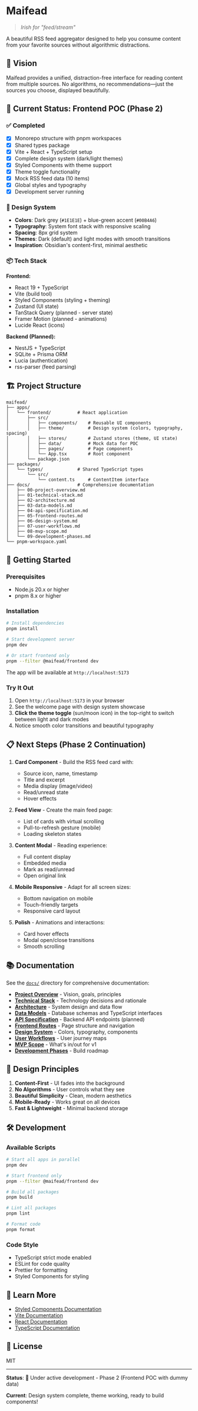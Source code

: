 # Maifead

> _Irish for "feed/stream"_

A beautiful RSS feed aggregator designed to help you consume content from your favorite sources without algorithmic distractions.

## 🎯 Vision

Maifead provides a unified, distraction-free interface for reading content from multiple sources. No algorithms, no recommendations—just the sources you choose, displayed beautifully.

## 🚀 Current Status: Frontend POC (Phase 2)

### ✅ Completed

- [x] Monorepo structure with pnpm workspaces
- [x] Shared types package
- [x] Vite + React + TypeScript setup
- [x] Complete design system (dark/light themes)
- [x] Styled Components with theme support
- [x] Theme toggle functionality
- [x] Mock RSS feed data (10 items)
- [x] Global styles and typography
- [x] Development server running

### 🎨 Design System

- **Colors**: Dark grey (`#1E1E1E`) + blue-green accent (`#00B4A6`)
- **Typography**: System font stack with responsive scaling
- **Spacing**: 8px grid system
- **Themes**: Dark (default) and light modes with smooth transitions
- **Inspiration**: Obsidian's content-first, minimal aesthetic

### 📦 Tech Stack

**Frontend:**
- React 19 + TypeScript
- Vite (build tool)
- Styled Components (styling + theming)
- Zustand (UI state)
- TanStack Query (planned - server state)
- Framer Motion (planned - animations)
- Lucide React (icons)

**Backend (Planned):**
- NestJS + TypeScript
- SQLite + Prisma ORM
- Lucia (authentication)
- rss-parser (feed parsing)

## 🏗️ Project Structure

```
maifead/
├── apps/
│   └── frontend/          # React application
│       ├── src/
│       │   ├── components/    # Reusable UI components
│       │   ├── theme/         # Design system (colors, typography, spacing)
│       │   ├── stores/        # Zustand stores (theme, UI state)
│       │   ├── data/          # Mock data for POC
│       │   ├── pages/         # Page components
│       │   └── App.tsx        # Root component
│       └── package.json
├── packages/
│   └── types/             # Shared TypeScript types
│       └── src/
│           └── content.ts     # ContentItem interface
├── docs/                  # Comprehensive documentation
│   ├── 00-project-overview.md
│   ├── 01-technical-stack.md
│   ├── 02-architecture.md
│   ├── 03-data-models.md
│   ├── 04-api-specification.md
│   ├── 05-frontend-routes.md
│   ├── 06-design-system.md
│   ├── 07-user-workflows.md
│   ├── 08-mvp-scope.md
│   └── 09-development-phases.md
└── pnpm-workspace.yaml
```

## 🚦 Getting Started

### Prerequisites

- Node.js 20.x or higher
- pnpm 8.x or higher

### Installation

```bash
# Install dependencies
pnpm install

# Start development server
pnpm dev

# Or start frontend only
pnpm --filter @maifead/frontend dev
```

The app will be available at `http://localhost:5173`

### Try It Out

1. Open `http://localhost:5173` in your browser
2. See the welcome page with design system showcase
3. **Click the theme toggle** (sun/moon icon) in the top-right to switch between light and dark modes
4. Notice smooth color transitions and beautiful typography

## 📋 Next Steps (Phase 2 Continuation)

1. **Card Component** - Build the RSS feed card with:
   - Source icon, name, timestamp
   - Title and excerpt
   - Media display (image/video)
   - Read/unread state
   - Hover effects

2. **Feed View** - Create the main feed page:
   - List of cards with virtual scrolling
   - Pull-to-refresh gesture (mobile)
   - Loading skeleton states

3. **Content Modal** - Reading experience:
   - Full content display
   - Embedded media
   - Mark as read/unread
   - Open original link

4. **Mobile Responsive** - Adapt for all screen sizes:
   - Bottom navigation on mobile
   - Touch-friendly targets
   - Responsive card layout

5. **Polish** - Animations and interactions:
   - Card hover effects
   - Modal open/close transitions
   - Smooth scrolling

## 📚 Documentation

See the [`docs/`](./docs) directory for comprehensive documentation:

- **[Project Overview](./docs/00-project-overview.md)** - Vision, goals, principles
- **[Technical Stack](./docs/01-technical-stack.md)** - Technology decisions and rationale
- **[Architecture](./docs/02-architecture.md)** - System design and data flow
- **[Data Models](./docs/03-data-models.md)** - Database schemas and TypeScript interfaces
- **[API Specification](./docs/04-api-specification.md)** - Backend API endpoints (planned)
- **[Frontend Routes](./docs/05-frontend-routes.md)** - Page structure and navigation
- **[Design System](./docs/06-design-system.md)** - Colors, typography, components
- **[User Workflows](./docs/07-user-workflows.md)** - User journey maps
- **[MVP Scope](./docs/08-mvp-scope.md)** - What's in/out for v1
- **[Development Phases](./docs/09-development-phases.md)** - Build roadmap

## 🎨 Design Principles

1. **Content-First** - UI fades into the background
2. **No Algorithms** - User controls what they see
3. **Beautiful Simplicity** - Clean, modern aesthetics
4. **Mobile-Ready** - Works great on all devices
5. **Fast & Lightweight** - Minimal backend storage

## 🛠️ Development

### Available Scripts

```bash
# Start all apps in parallel
pnpm dev

# Start frontend only
pnpm --filter @maifead/frontend dev

# Build all packages
pnpm build

# Lint all packages
pnpm lint

# Format code
pnpm format
```

### Code Style

- TypeScript strict mode enabled
- ESLint for code quality
- Prettier for formatting
- Styled Components for styling

## 📖 Learn More

- [Styled Components Documentation](https://styled-components.com/docs)
- [Vite Documentation](https://vitejs.dev/)
- [React Documentation](https://react.dev/)
- [TypeScript Documentation](https://www.typescriptlang.org/docs/)

## 📝 License

MIT

---

**Status**: 🚧 Under active development - Phase 2 (Frontend POC with dummy data)

**Current**: Design system complete, theme working, ready to build components!
